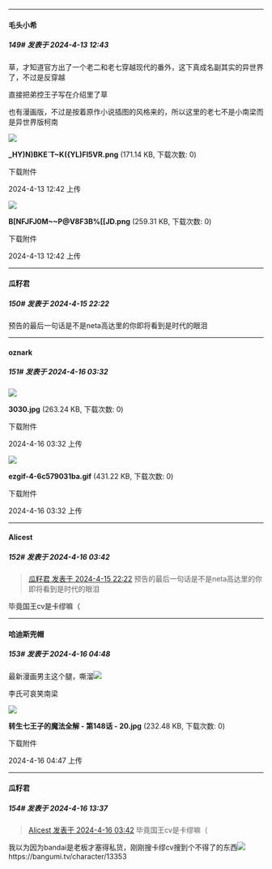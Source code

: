 ﻿
*****

####  毛头小希  
##### 149#       发表于 2024-4-13 12:43

草，才知道官方出了一个老二和老七穿越现代的番外，这下真成名副其实的异世界了，不过是反穿越

直接把弟控王子写在介绍里了草

也有漫画版，不过是按着原作小说插图的风格来的，所以这里的老七不是小南梁而是异世界版柯南

<img src="https://img.saraba1st.com/forum/202404/13/124252swmhelebwedvmmll.png" referrerpolicy="no-referrer">

<strong>_HY)N)BKE`T~K({YL)FI5VR.png</strong> (171.14 KB, 下载次数: 0)

下载附件

2024-4-13 12:42 上传

<img src="https://img.saraba1st.com/forum/202404/13/124257bt7aa7e13s13yasa.png" referrerpolicy="no-referrer">

<strong>B[NFJFJ0M~~P@V8F3B%[[JD.png</strong> (259.31 KB, 下载次数: 0)

下载附件

2024-4-13 12:42 上传


*****

####  瓜籽君  
##### 150#       发表于 2024-4-15 22:22

预告的最后一句话是不是neta高达里的你即将看到是时代的眼泪


*****

####  oznark  
##### 151#       发表于 2024-4-16 03:32

<img src="https://img.saraba1st.com/forum/202404/15/123240vrfzwwrv0ha8o8ag.jpg" referrerpolicy="no-referrer">

<strong>3030.jpg</strong> (263.24 KB, 下载次数: 0)

下载附件

2024-4-16 03:32 上传

<img src="https://img.saraba1st.com/forum/202404/15/123252kutueutgu0xhinfc.gif" referrerpolicy="no-referrer">

<strong>ezgif-4-6c579031ba.gif</strong> (431.22 KB, 下载次数: 0)

下载附件

2024-4-16 03:32 上传


*****

####  Alicest  
##### 152#       发表于 2024-4-16 03:42

<blockquote><a href="httphttps://bbs.saraba1st.com/2b/forum.php?mod=redirect&amp;goto=findpost&amp;pid=64609975&amp;ptid=2103274" target="_blank">瓜籽君 发表于 2024-4-15 22:22</a>
预告的最后一句话是不是neta高达里的你即将看到是时代的眼泪</blockquote>
毕竟国王cv是卡缪嘛（


*****

####  哈迪斯兜帽  
##### 153#       发表于 2024-4-16 04:48

最新漫画男主这个腿，嘶溜<img src="https://static.saraba1st.com/image/smiley/face2017/077.png" referrerpolicy="no-referrer">

李氏可哀笑南梁

<img src="https://img.saraba1st.com/forum/202404/16/044712h12f61kk6g66k2jf.jpg" referrerpolicy="no-referrer">

<strong>转生七王子的魔法全解 - 第148话 - 20.jpg</strong> (232.48 KB, 下载次数: 0)

下载附件

2024-4-16 04:47 上传


*****

####  瓜籽君  
##### 154#       发表于 2024-4-16 13:37

<blockquote><a href="httphttps://bbs.saraba1st.com/2b/forum.php?mod=redirect&amp;goto=findpost&amp;pid=64611694&amp;ptid=2103274" target="_blank">Alicest 发表于 2024-4-16 03:42</a>
毕竟国王cv是卡缪嘛（</blockquote>
我以为因为bandai是老板才塞得私货，刚刚搜卡缪cv搜到个不得了的东西<img src="https://static.saraba1st.com/image/smiley/face2017/067.png" referrerpolicy="no-referrer">
https://bangumi.tv/character/13353

